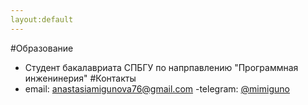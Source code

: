 ```yaml
---
layout:default
---
```


#Образование
- Студент бакалавриата СПБГУ по напрпавлению "Программная инженинерия"
#Контакты
- email: anastasiamigunova76@gmail.com
-telegram: [@mimiguno](https://t.me/mimiguno)
